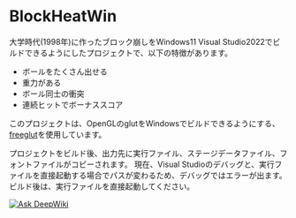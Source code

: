 # BlockHeatWin
大学時代(1998年)に作ったブロック崩しをWindows11 Visual Studio2022でビルドできるようにしたプロジェクトで、以下の特徴があります。
<ul>
<li>ボールをたくさん出せる</li>
<li>重力がある</li>
<li>ボール同士の衝突</li>
<li>連続ヒットでボーナススコア</li>
</ul>

このプロジェクトは、OpenGLのglutをWindowsでビルドできるようにする、<a href="https://github.com/freeglut/freeglut">freeglut</a>を使用しています。


プロジェクトをビルド後、出力先に実行ファイル、ステージデータファイル、フォントファイルがコピーされます。
現在、Visual Studioのデバッグと、実行ファイルを直接起動する場合でパスが変わるため、デバッグではエラーが出ます。
ビルド後は、実行ファイルを直接起動してください。

<a href="https://deepwiki.com/StarFlowerSeika/BlockHeatWin"><img src="https://deepwiki.com/badge.svg" alt="Ask DeepWiki"></a>
